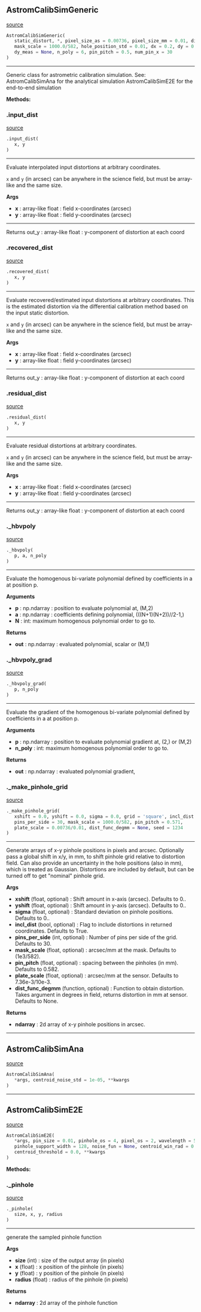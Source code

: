 #


## AstromCalibSimGeneric
[source](https://github.com/smonty93/mavisim/blob/v1.1dev/mavisim/astromsim.py/#L10)
```python 
AstromCalibSimGeneric(
   static_distort, *, pixel_size_as = 0.00736, pixel_size_mm = 0.01, dist_amp = 1.0,
   mask_scale = 1000.0/582, hole_position_std = 0.01, dx = 0.2, dy = 0.2, dx_meas = None,
   dy_meas = None, n_poly = 6, pin_pitch = 0.5, num_pin_x = 30
)
```


---
Generic class for astrometric calibration simulation.
See: AstromCalibSimAna for the analytical simulation
AstromCalibSimE2E for the end-to-end simulation


**Methods:**


### .input_dist
[source](https://github.com/smonty93/mavisim/blob/v1.1dev/mavisim/astromsim.py/#L50)
```python
.input_dist(
   x, y
)
```

---
Evaluate interpolated input distortions at arbitrary coordinates.

`x` and `y` (in arcsec) can be anywhere in the science field, but must
be array-like and the same size.


**Args**

* **x**  : array-like float : field x-coordinates (arcsec)
* **y**  : array-like float : field y-coordinates (arcsec)

---
Returns
    out_y : array-like float : y-component of distortion at each coord

### .recovered_dist
[source](https://github.com/smonty93/mavisim/blob/v1.1dev/mavisim/astromsim.py/#L121)
```python
.recovered_dist(
   x, y
)
```

---
Evaluate recovered/estimated input distortions at arbitrary coordinates.
This is the estimated distortion via the differential calibration method
based on the input static distortion.

`x` and `y` (in arcsec) can be anywhere in the science field, but must
be array-like and the same size.


**Args**

* **x**  : array-like float : field x-coordinates (arcsec)
* **y**  : array-like float : field y-coordinates (arcsec)

---
Returns
    out_y : array-like float : y-component of distortion at each coord

### .residual_dist
[source](https://github.com/smonty93/mavisim/blob/v1.1dev/mavisim/astromsim.py/#L151)
```python
.residual_dist(
   x, y
)
```

---
Evaluate residual distortions at arbitrary coordinates.

`x` and `y` (in arcsec) can be anywhere in the science field, but must
be array-like and the same size.


**Args**

* **x**  : array-like float : field x-coordinates (arcsec)
* **y**  : array-like float : field y-coordinates (arcsec)

---
Returns
    out_y : array-like float : y-component of distortion at each coord

### ._hbvpoly
[source](https://github.com/smonty93/mavisim/blob/v1.1dev/mavisim/astromsim.py/#L182)
```python
._hbvpoly(
   p, a, n_poly
)
```

---
Evaluate the homogenous bi-variate polynomial defined by 
coefficients in a at position p.


**Arguments**

* **p**  : np.ndarray : position to evaluate polynomial at, (M,2)
* **a**  : np.ndarray : coefficients defining polynomial, (((N+1)(N+2))//2-1,)
* **N**  : int: maximum homogenous polynomial order to go to.


**Returns**

* **out**  : np.ndarray : evaluated polynomial, scalar or (M,1)


### ._hbvpoly_grad
[source](https://github.com/smonty93/mavisim/blob/v1.1dev/mavisim/astromsim.py/#L205)
```python
._hbvpoly_grad(
   p, n_poly
)
```

---
Evaluate the gradient of the homogenous bi-variate polynomial 
defined by coefficients in a at position p.


**Arguments**

* **p**  : np.ndarray : position to evaluate polynomial gradient at, (2,) or (M,2)
* **n_poly**  : int: maximum homogenous polynomial order to go to.


**Returns**

* **out**  : np.ndarray : evaluated polynomial gradient,


### ._make_pinhole_grid
[source](https://github.com/smonty93/mavisim/blob/v1.1dev/mavisim/astromsim.py/#L237)
```python
._make_pinhole_grid(
   xshift = 0.0, yshift = 0.0, sigma = 0.0, grid = 'square', incl_dist = True,
   pins_per_side = 30, mask_scale = 1000.0/582, pin_pitch = 0.571,
   plate_scale = 0.00736/0.01, dist_func_degmm = None, seed = 1234
)
```

---
Generate arrays of x-y pinhole positions in pixels and arcsec.
Optionally pass a global shift in x/y, in mm, to shift pinhole grid
relative to distortion field. Can also provide an uncertainty in the hole
positions (also in mm), which is treated as Gaussian. Distortions are
included by default, but can be turned off to get "nominal" pinhole grid.



**Args**

* **xshift** (float, optional) : Shift amount in x-axis (arcsec). Defaults to 0..
* **yshift** (float, optional) : Shift amount in y-axis (arcsec). Defaults to 0..
* **sigma** (float, optional) : Standard deviation on pinhole positions. Defaults to 0..
* **incl_dist** (bool, optional) : Flag to include distortions in returned coordinates. Defaults to True.
* **pins_per_side** (int, optional) : Number of pins per side of the grid. Defaults to 30.
* **mask_scale** (float, optional) : arcsec/mm at the mask. Defaults to (1e3/582).
* **pin_pitch** (float, optional) : spacing between the pinholes (in mm). Defaults to 0.582.
* **plate_scale** (float, optional) : arcsec/mm at the sensor. Defaults to 7.36e-3/10e-3.
* **dist_func_degmm** (function, optional) : Function to obtain distortion. 
    Takes argument in degrees in field, returns distortion in mm at sensor. Defaults to None.


**Returns**

* **ndarray**  : 2d array of x-y pinhole positions in arcsec.


----


## AstromCalibSimAna
[source](https://github.com/smonty93/mavisim/blob/v1.1dev/mavisim/astromsim.py/#L379)
```python 
AstromCalibSimAna(
   *args, centroid_noise_std = 1e-05, **kwargs
)
```



----


## AstromCalibSimE2E
[source](https://github.com/smonty93/mavisim/blob/v1.1dev/mavisim/astromsim.py/#L405)
```python 
AstromCalibSimE2E(
   *args, pin_size = 0.01, pinhole_os = 4, pixel_os = 2, wavelength = 5.5e-07,
   pinhole_support_width = 128, noise_fun = None, centroid_win_rad = 0.2,
   centroid_threshold = 0.0, **kwargs
)
```




**Methods:**


### ._pinhole
[source](https://github.com/smonty93/mavisim/blob/v1.1dev/mavisim/astromsim.py/#L520)
```python
._pinhole(
   size, x, y, radius
)
```

---
generate the sampled pinhole function


**Args**

* **size** (int) : size of the output array (in pixels)
* **x** (float) : x position of the pinhole (in pixels)
* **y** (float) : y position of the pinhole (in pixels)
* **radius** (float) : radius of the pinhole (in pixels)


**Returns**

* **ndarray**  : 2d array of the pinhole function

